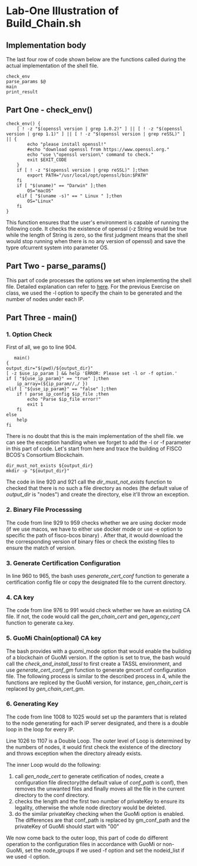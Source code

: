 # Lab-One Illustration of Build_Chain.sh 


## Implementation body
The last four row of code shown below are the functions called during the actual implementation of the shell file.
```
check_env
parse_params $@
main
print_result
```

## Part One - check_env()
```
check_env() {
    [ ! -z "$(openssl version | grep 1.0.2)" ] || [ ! -z "$(openssl version | grep 1.1)" ] || [ ! -z "$(openssl version | grep reSSL)" ] || {
        echo "please install openssl!"
        #echo "download openssl from https://www.openssl.org."
        echo "use \"openssl version\" command to check."
        exit $EXIT_CODE
    }
    if [ ! -z "$(openssl version | grep reSSL)" ];then
        export PATH="/usr/local/opt/openssl/bin:$PATH"
    fi
    if [ "$(uname)" == "Darwin" ];then
        OS="macOS"
    elif [ "$(uname -s)" == " Linux " ];then
        OS="Linux"
    fi
}

```
This function ensures that the user's environment is capable of running the following code. It checks the existence of openssl (-z String would be true while the length of String is zero, so the first judgment means that the shell would stop running when there is no any version of openssl) and save the typre ofcurrent system into parameter OS.

## Part Two - parse_params()

This part of code processes the options we set when implementing the shell file. Detailed explanation can refer to [here][1]. For the previous Exercise on class, we used the -l option to specify the chain to be generated and the number of nodes under each IP.

[1]:https://fisco-bcos-documentation.readthedocs.io/zh_CN/latest/docs/manual/build_chain.html#id4 "here"

## Part Three - main()
### 1. Option Check
First of all, we go to line 904.

```
   main()
{
output_dir="$(pwd)/${output_dir}"
[ -z $use_ip_param ] && help 'ERROR: Please set -l or -f option.'
if [ "${use_ip_param}" == "true" ];then
    ip_array=(${ip_param//,/ })
elif [ "${use_ip_param}" == "false" ];then
    if ! parse_ip_config $ip_file ;then 
        echo "Parse $ip_file error!"
        exit 1
    fi
else 
    help 
fi
```
There is no doubt that this is the main implementation of the shell file. we can see the exception handling when we forget to add the -l or -f parameter in this part of code. Let's start from here and trace the building of FISCO BCOS's Consortium Blockchain.

```
dir_must_not_exists ${output_dir}
mkdir -p "${output_dir}"
```
The code in line 920 and 921 call the *dir\_must\_not\_exists* function to checked that there is no such a file directory as nodes (the default value of *output_dir* is "nodes") and create the directory, else it'll throw an exception.

### 2. Binary File Processsing
The code from line 929 to 959 checks whether we are using docker mode (if we use macos, we have to either use docker mode or use -e option to specific the path of fisco-bcos binary) . After that, it would download the the corresponding version of binary files or check the existing files to ensure the match of version.

### 3. Generate Certification Configuration 
In line 960 to 965, the bash uses *generate\_cert_conf* function to generate a certification config file or copy the designated file to the current directory.

### 4. CA key 
The code from line 976 to 991 would check whether we have an existing CA file. If not, the code would call the *gen_chain_cert* and *gen_agency_cert* function to generate ca.key.

### 5. GuoMi Chain(optional) CA key
The bash provides with a guomi_mode option that would enable the building of a blockchain of GuoMi version. If the option is set to true, the bash would call the *check_and_install_tassl* to first create a TASSL environment, and use *generate_cert_conf_gm* function to generate gmcert.cnf configuration file. The following process is similar to the described process in 4, while the functions are replced by the GuoMi version, for instance, *gen_chain_cert* is replaced by *gen_chain_cert_gm*.

### 6. Generating Key 
The code from line 1008 to 1025 would set up the paramters that is related to the node generating for each IP server designated, and there is a double loop in the loop for every IP. 

Line 1026 to 1107 is a Double Loop. The outer level of Loop is determined by the numbers of nodes, it would first check the existence of the directory and throws exception when the directory already exists. 

The inner Loop would do the following:

1. call *gen_node_cert* to generate cetification of nodes, create a configuration file directory(the default value of *conf_path* is conf), then removes the unwanted files and finally moves all the file in the current directory to the conf directory.
2. checks the length and the first two number of privateKey to ensure its legality, otherwise the whole node directory would be deleted.
3. do the similar privateKey checking when the GuoMi option is enabled. The differences are that conf_path is replaced by gm_conf_path and the privateKey of GuoMi should start with "00"

We now come back to the outer loop, this part of code do different operation to the configuration files in accordance with GuoMi or non-GuoMi, set the node_groups if we used -f option and set the nodeid_list if we used -l option.













